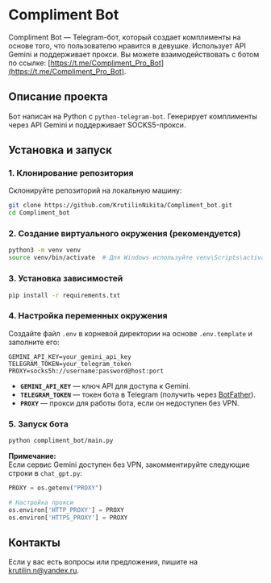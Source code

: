 # Compliment Bot

Compliment Bot — Telegram-бот, который создает комплименты на основе того, что пользователю нравится в девушке. Использует API Gemini и поддерживает прокси.
Вы можете взаимодействовать с ботом по ссылке: [https://t.me/Compliment_Pro_Bot](https://t.me/Compliment_Pro_Bot).

## Описание проекта

Бот написан на Python с `python-telegram-bot`. Генерирует комплименты через API Gemini и поддерживает SOCKS5-прокси.

## Установка и запуск

### 1. Клонирование репозитория

Склонируйте репозиторий на локальную машину:

```bash
git clone https://github.com/KrutilinNikita/Compliment_bot.git
cd Compliment_bot
```

### 2. Создание виртуального окружения (рекомендуется)

```bash
python3 -m venv venv
source venv/bin/activate  # Для Windows используйте venv\Scripts\activate
```

### 3. Установка зависимостей

```bash
pip install -r requirements.txt
```

### 4. Настройка переменных окружения

Создайте файл `.env` в корневой директории на основе `.env.template` и заполните его:

```
GEMINI_API_KEY=your_gemini_api_key
TELEGRAM_TOKEN=your_telegram_token
PROXY=socks5h://username:password@host:port
```

- **`GEMINI_API_KEY`** — ключ API для доступа к Gemini.
- **`TELEGRAM_TOKEN`** — токен бота в Telegram (получить через [BotFather](https://t.me/BotFather)).
- **`PROXY`**  — прокси для работы бота, если он недоступен без VPN.

### 5. Запуск бота

```bash
python compliment_bot/main.py
```

**Примечание:**  
Если сервис Gemini доступен без VPN, закомментируйте следующие строки в `chat_gpt.py`:

```python
PROXY = os.getenv("PROXY")

# Настройка прокси
os.environ['HTTP_PROXY'] = PROXY
os.environ['HTTPS_PROXY'] = PROXY
```

## Контакты

Если у вас есть вопросы или предложения, пишите на [krutilin.n@yandex.ru](mailto:krutilin.n@yandex.ru).
